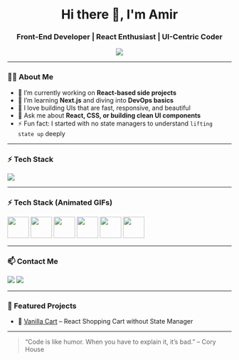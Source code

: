 <h1 align="center">Hi there 👋, I'm Amir</h1>
<h3 align="center">Front-End Developer | React Enthusiast | UI-Centric Coder</h3>

<p align="center">
  <img src="https://readme-typing-svg.herokuapp.com?font=Fira+Code&size=22&duration=2000&pause=1000&center=true&width=435&lines=Front-End+Developer;React+Fanatic;Pixel-Perfect+UI+Lover" />
</p>

---

### 👨‍💻 About Me

- 🔭 I’m currently working on **React-based side projects**
- 🌱 I’m learning **Next.js** and diving into **DevOps basics**
- 🧠 I love building UIs that are fast, responsive, and beautiful
- 💬 Ask me about **React, CSS, or building clean UI components**
- ⚡ Fun fact: I started with no state managers to understand `lifting state up` deeply

---

### ⚡ Tech Stack

<p align="left">
  <img src="https://skillicons.dev/icons?i=react,js,ts,html,css,tailwind,nextjs,vite" />
</p>

---

### ⚡ Tech Stack (Animated GIFs)

<p align="left">
  <img src="https://media.giphy.com/media/kvUUt0duz5l2k7kcqG/giphy.gif" width="48px" />
  <img src="https://media.giphy.com/media/7ZSJdizkwkJb2YcSZf/giphy.gif" width="48px" />
  <img src="https://media.giphy.com/media/xT5LMB5gNJx1jRpavS/giphy.gif" width="48px" />
  <img src="https://media.giphy.com/media/1XO6K21U5gjJha3wt2/giphy.gif" width="48px" />
  <img src="https://media.giphy.com/media/3Gqmb7VX5lwiH1FTtm/giphy.gif" width="48px" />
  <img src="https://media.giphy.com/media/fX3boTA2HGUVkXyYHr/giphy.gif" width="48px" />
</p>


---

### 📫 Contact Me

<p>
  <a href="mailto:amir.example@gmail.com"><img src="https://img.shields.io/badge/Gmail-D14836?style=for-the-badge&logo=gmail&logoColor=white"></a>
  <a href="https://www.linkedin.com/in/your-linkedin-profile" target="_blank"><img src="https://img.shields.io/badge/LinkedIn-0A66C2?style=for-the-badge&logo=linkedin&logoColor=white"></a>
</p>

---

### 🧩 Featured Projects

- 🔹 [Vanilla Cart](https://vanilla-cart-one.vercel.app/) – React Shopping Cart without State Manager

---

> “Code is like humor. When you have to explain it, it’s bad.” – Cory House
